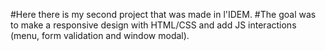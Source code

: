 #Here there is my second project that was made in l'IDEM. 
#The goal was to make a responsive design with HTML/CSS and add JS interactions (menu, form validation and window modal).
